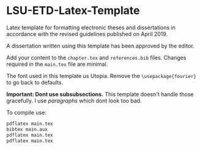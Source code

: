 # LSU-ETD-Latex-Template
Latex template for formatting electronic theses and dissertations in accordance with the revised guidelines published on April 2019.

A dissertation written using this template has been approved by the editor.

Add your content to the `chapter.tex` and `references.bib` files. Changes required in the `main.tex` file are minimal.

The font used in this template us Utopia. Remove the `\usepackage{fourier}` to go back to defaults.

**Important: Dont use subsubsections.** This template doesn't handle those gracefully. I use *paragraphs* which dont look too bad.

To compile use:
```bash
pdflatex main.tex
bibtex main.aux
pdflatex main.tex
pdflatex main.tex
```
